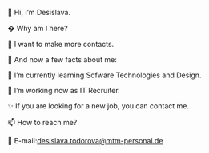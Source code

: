 👋 Hi, I’m Desislava.

� Why am I here?

🤝 I want to make more contacts.

🔔 And now a few facts about me:

🌱 I’m currently learning Sofware Technologies and Design.

💞️ I’m working now as IT Recruiter.

✨ If you are looking for a new job, you can contact me.

📫 How to reach me?

💌 E-mail:desislava.todorova@mtm-personal.de
